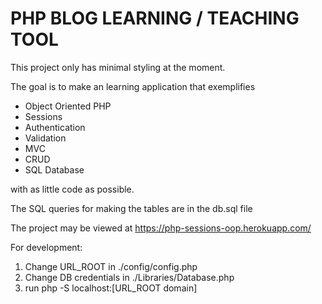 # PHP BLOG LEARNING / TEACHING TOOL

This project only has minimal styling at the moment.

The goal is to make an learning application that exemplifies
* Object Oriented PHP
* Sessions
* Authentication
* Validation
* MVC
* CRUD
* SQL Database

with as little code as possible.

The SQL queries for making the tables are in the db.sql file

The project may be viewed at https://php-sessions-oop.herokuapp.com/

For development:

1. Change URL_ROOT in ./config/config.php
2. Change DB credentials in ./Libraries/Database.php
3. run php -S localhost:[URL_ROOT domain]